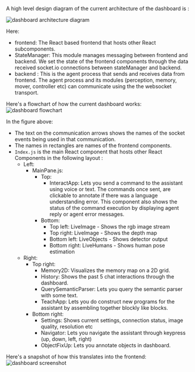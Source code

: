 A high level design diagram of the current architecture of the dashboard is :

![dashboard architecture diagram](https://craftassist.s3-us-west-2.amazonaws.com/pubr/backend+architecture.png)

Here:
- frontend: The React based frontend that hosts other React subcomponents.
- StateManager: This module manages messaging between frontend and backend. We set the state of the frontend components through the data received socket.io connections between stateManager and backend. 
- backend : This is the agent process that sends and receives data from frontend. The agent process and its modules (perception, memory, mover, controller etc) can communicate using the the websocket transport.


Here's a flowchart of how the current dashboard works:
![dashboard flowchart](https://craftassist.s3-us-west-2.amazonaws.com/pubr/dashboard_flowchart.png)

In the figure above:
- The text on the communication arrows shows the names of the socket events being used in that communication.
- The names in rectangles are names of the frontend components.
- `Index.js` is the main React component that hosts other React Components in the following layout :
  - Left:
    - MainPane.js:
      - Top:
        - InteractApp: Lets you send a command to the assistant using voice or text. The commands once sent, are clickable to annotate if there was a language understanding error. This component also shows the status of the command execution by displaying agent reply or agent error messages.
      - Bottom:
        - Top left: LiveImage - Shows the rgb image stream
        - Top right: LiveImage - Shows the depth map
        - Bottom left: LiveObjects - Shows detector output
        - Bottom right: LiveHumans - Shows human pose estimation
  - Right:
    - Top right:
      - Memory2D: Visualizes the memory map on a 2D grid.
      - History: Shows the past 5 chat interactions through the dashboard.
      - QuerySemanticParser: Lets you query the semantic parser with some text.
      - TeachApp: Lets you do construct new programs for the assistant by assembling together blockly like blocks.
    - Bottom right:
      - Settings: Shows current settings, connection status, image quality, resolution etc
      - Navigator: Lets you navigate the assistant through keypress (up, down, left, right)
      - ObjectFixUp: Lets you annotate objects in dashboard.



Here's a snapshot of how this translates into the frontend:
![dashboard screenshot](https://craftassist.s3-us-west-2.amazonaws.com/pubr/dashboard_screenshot.png)